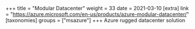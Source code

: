 +++
title = "Modular Datacenter"
weight = 33
date = 2021-03-10
[extra]
link = "https://azure.microsoft.com/en-us/products/azure-modular-datacenter/"
[taxonomies]
groups = ["msazure"]
+++
Azure rugged datacenter solution

